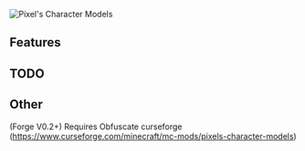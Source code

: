 ![Pixel's Character Models](https://github.com/PixelDoted/PixelsCharacterModels/blob/main/Images/banner-final.png "Customize your Player")

## Features


## TODO


## Other
(Forge V0.2+) Requires Obfuscate
curseforge (https://www.curseforge.com/minecraft/mc-mods/pixels-character-models)
